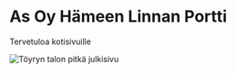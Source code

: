 # As Oy Hämeen Linnan Portti #

Tervetuloa kotisivuille

![Töyryn talon pitkä julkisivu](./assets/images/julkisivu.jpg)
